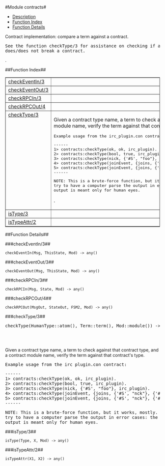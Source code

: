 

#Module contracts#
* [Description](#description)
* [Function Index](#index)
* [Function Details](#functions)


<p>Contract implementation: compare a term against a contract.</p>


<pre><tt>See the function checkType/3 for assistance on checking if a term
does/does not break a contract.</tt></pre>
.

<a name="index"></a>

##Function Index##


<table width="100%" border="1" cellspacing="0" cellpadding="2" summary="function index"><tr><td valign="top"><a href="#checkEventIn-3">checkEventIn/3</a></td><td></td></tr><tr><td valign="top"><a href="#checkEventOut-3">checkEventOut/3</a></td><td></td></tr><tr><td valign="top"><a href="#checkRPCIn-3">checkRPCIn/3</a></td><td></td></tr><tr><td valign="top"><a href="#checkRPCOut-4">checkRPCOut/4</a></td><td></td></tr><tr><td valign="top"><a href="#checkType-3">checkType/3</a></td><td><p>Given a contract type name, a term to check against that
contract type, and a contract module name, verify the term against
that contract's type.</p>


<pre><tt>Example usage from the irc_plugin.con contract:</tt></pre>



<pre><tt>------
1> contracts:checkType(ok, ok, irc_plugin).
2> contracts:checkType(bool, true, irc_plugin).
3> contracts:checkType(nick, {'#S', "foo"}, irc_plugin).
4> contracts:checkType(joinEvent, {joins, {'#S', "nck"}, {'#S', "grp"}}, irc_plugin).
5> contracts:checkType(joinEvent, {joins, {'#S', "nck"}, {'#S', bad_atom}}, irc_plugin).
------</tt></pre>



<pre><tt>NOTE: This is a brute-force function, but it works, mostly.  Don\'t
try to have a computer parse the output in error cases: the failure
output is meant only for human eyes.</tt></pre>
.</td></tr><tr><td valign="top"><a href="#isType-3">isType/3</a></td><td></td></tr><tr><td valign="top"><a href="#isTypeAttr-2">isTypeAttr/2</a></td><td></td></tr></table>


<a name="functions"></a>

##Function Details##

<a name="checkEventIn-3"></a>

###checkEventIn/3##




`checkEventIn(Msg, ThisState, Mod) -> any()`

<a name="checkEventOut-3"></a>

###checkEventOut/3##




`checkEventOut(Msg, ThisState, Mod) -> any()`

<a name="checkRPCIn-3"></a>

###checkRPCIn/3##




`checkRPCIn(Msg, State, Mod) -> any()`

<a name="checkRPCOut-4"></a>

###checkRPCOut/4##




`checkRPCOut(MsgOut, StateOut, FSM2, Mod) -> any()`

<a name="checkType-3"></a>

###checkType/3##




<pre>checkType(HumanType::atom(), Term::term(), Mod::module()) -&gt; yup | term()</pre>
<br></br>




<p>Given a contract type name, a term to check against that
contract type, and a contract module name, verify the term against
that contract's type.</p>


<pre><tt>Example usage from the irc_plugin.con contract:</tt></pre>



<pre><tt>------
1> contracts:checkType(ok, ok, irc_plugin).
2> contracts:checkType(bool, true, irc_plugin).
3> contracts:checkType(nick, {'#S', "foo"}, irc_plugin).
4> contracts:checkType(joinEvent, {joins, {'#S', "nck"}, {'#S', "grp"}}, irc_plugin).
5> contracts:checkType(joinEvent, {joins, {'#S', "nck"}, {'#S', bad_atom}}, irc_plugin).
------</tt></pre>



<pre><tt>NOTE: This is a brute-force function, but it works, mostly.  Don\'t
try to have a computer parse the output in error cases: the failure
output is meant only for human eyes.</tt></pre>

<a name="isType-3"></a>

###isType/3##




`isType(Type, X, Mod) -> any()`

<a name="isTypeAttr-2"></a>

###isTypeAttr/2##




`isTypeAttr(X1, X2) -> any()`

